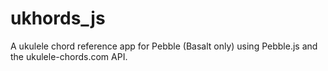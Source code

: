 # ukhords_js

A ukulele chord reference app for Pebble (Basalt only) using Pebble.js and the ukulele-chords.com API.
